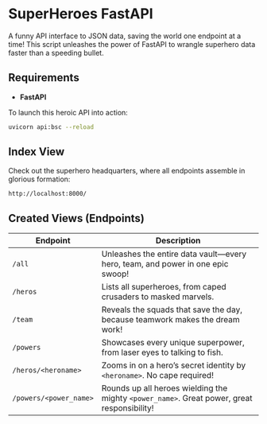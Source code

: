 # SuperHeroes FastAPI

A funny API interface to JSON data, 
saving the world one endpoint at a time! This script unleashes the power of FastAPI to wrangle superhero data faster than a speeding bullet.

## Requirements
- **FastAPI** 

To launch this heroic API into action:
```bash
uvicorn api:bsc --reload
```

## Index View
Check out the superhero headquarters, where all endpoints assemble in glorious formation:
```
http://localhost:8000/
```

## Created Views (Endpoints)
| Endpoint | Description |
|----------|-------------|
| `/all` | Unleashes the entire data vault—every hero, team, and power in one epic swoop! |
| `/heros` | Lists all superheroes, from caped crusaders to masked marvels. |
| `/team` | Reveals the squads that save the day, because teamwork makes the dream work! |
| `/powers` | Showcases every unique superpower, from laser eyes to talking to fish. |
| `/heros/<heroname>` | Zooms in on a hero’s secret identity by `<heroname>`. No cape required! |
| `/powers/<power_name>` | Rounds up all heroes wielding the mighty `<power_name>`. Great power, great responsibility! |
